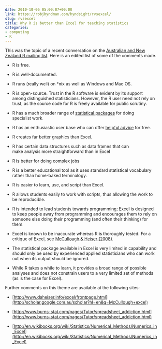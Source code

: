 ```yaml
---
date: 2010-10-05 05:00:07+00:00
link: https://robjhyndman.com/hyndsight/rvsexcel/
slug: rvsexcel
title: Why R is better than Excel for teaching statistics
categories:
- computing
- R
---
```


This was the topic of a recent conversation on the [Australian and New Zealand R mailing list](https://list.science.auckland.ac.nz/sympa/info/stat-rdownunder). Here is an edited list of some of the comments made.





  * R is free.


  * R is well-documented.


  * R runs (really well) on *nix as well as Windows and Mac OS.


  * R is open-source. Trust in the R software is evident by its support among distinguished statisticians. However, the R user need not rely on trust, as the source code for R is freely available for public scrutiny.


  * R has a much broader range of [statistical packages](http://cran.r-project.org/web/packages/) for doing specialist work.


  * R has an enthusiastic user base who can offer [helpful advice](http://stats.stackexchange.com/questions/tagged/r) for free.


  * R creates far better graphics than Excel.


  * R has certain data structures such as data frames that can make analysis more straightforward than in Excel


  * R is better for doing complex jobs


  * R is a better educational tool as it uses standard statistical vocabulary rather than home-baked terminology.


  * R is easier to learn, use, and script than Excel.


  * R allows students easily to work with scripts, thus allowing the work to be reproducible.


  * R is intended to lead students towards programming; Excel is designed to keep people away from programming and encourages them to rely on someone else doing their programming (and often their thinking) for them.


  * Excel is known to be inaccurate whereas R is thoroughly tested. For a critique of Excel, see [McCullough & Heiser (2008)](http://www.pages.drexel.edu/~bdm25/excel2007.pdf).


  * The statistical package available in Excel is very limited in capability and should only be used by experienced applied statisticians who can work out when its output should be ignored.


  * While R takes a while to learn, it provides a broad range of possible analyses and does not constrain users to a very limited set of methods (as is the case for Excel).



Further comments on this theme are available at the following sites:

  * [http://www.daheiser.info/excel/frontpage.html](http://scholar.google.com.au/scholar?hl=en&q=McCullough+excel)

  * [http://www.burns-stat.com/pages/Tutor/spreadsheet_addiction.html](http://www.burns-stat.com/pages/Tutor/spreadsheet_addiction.html)

  * [http://en.wikibooks.org/wiki/Statistics/Numerical_Methods/Numerics_in_Excel](http://en.wikibooks.org/wiki/Statistics/Numerical_Methods/Numerics_in_Excel)


